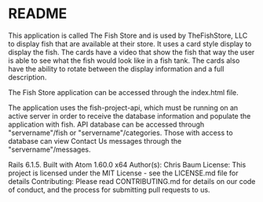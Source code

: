 # README

This application is called The Fish Store and is used by TheFishStore, LLC to display fish that are available at their store. It uses a card style display to display the fish.  The cards have a video that show the fish that way the user is able to see what the fish would look like in a fish tank. The cards also have the ability to rotate between the display information and a full description.

The Fish Store application can be accessed through the index.html file.

The application uses the fish-project-api, which must be running on an active server in order to receive the database information and populate the application with fish. API database can be accessed through "servername"/fish or "servername"/categories.  Those with access to database can view Contact Us messages through the "servername"/messages.

Rails 6.1.5.
Built with Atom 1.60.0 x64
Author(s):  Chris Baum
License: This project is licensed under the MIT License - see the LICENSE.md file for details
Contributing: Please read CONTRIBUTING.md for details on our code of conduct, and the process for submitting pull requests to us.
